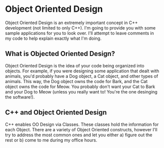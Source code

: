 # Object Oriented Design
Object Oriented Design is an extremely important concept in C++ development (not limited to only C++). I'm going to provide you with some sample applications for you to look over. I'll attempt to leave comments in my code to help explain exactly what I'm doing.

## What is Objected Oriented Design?
Object Oriented Design is the idea of your code being organized into objects. For example, if you were designing some application that dealt with animals, you'd probably have a Dog object, a Cat object, and other types of animals. This way, the Dog object owns the code for Bark, and the Cat object owns the code for Meow. You probably don't want your Cat to Bark and your Dog to Meow (unless you really want to! You're the one desinging the software!).

## C++ and Object Oriented Design
C++ enables OO Design via Classes. These classes hold the information for each Object. There are a variety of Object Oriented constructs, however I'll try to address the most common ones and let you either a) figure out the rest or b) come to me during my office hours.
